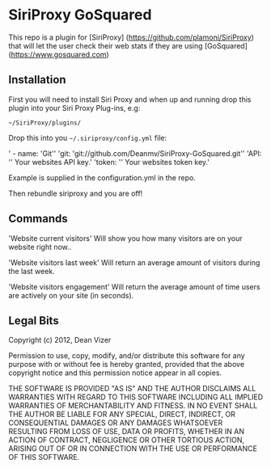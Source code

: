 SiriProxy GoSquared 
==================================

This repo is a plugin for [SiriProxy] (https://github.com/plamoni/SiriProxy) that will let the user check their web stats if they are using [GoSquared] (https://www.gosquared.com)

Installation
------------

First you will need to install Siri Proxy and when up and running drop this plugin into your Siri Proxy Plug-ins, e.g:

`~/SiriProxy/plugins/`

Drop this into you `~/.siriproxy/config.yml` file:

' - name: 'Git'' 
   'git: 'git://github.com/Deanmv/SiriProxy-GoSquared.git''
   'API: '' Your websites API key.'
   'token: '' Your websites token key.'


Example is supplied in the configuration.yml in the repo.

Then rebundle siriproxy and you are off!

Commands
--------

'Website current visitors'
Will show you how many visitors are on your website right now..

'Website visitors last week'
Will return an average amount of visitors during the last week.

'Website visitors engagement'
Will return the average amount of time users are actively on your site (in seconds).


Legal Bits
----------

Copyright (c) 2012, Dean Vizer

Permission to use, copy, modify, and/or distribute this software for any purpose with or without fee is hereby granted, provided that the above copyright notice and this permission notice appear in all copies.

THE SOFTWARE IS PROVIDED "AS IS" AND THE AUTHOR DISCLAIMS ALL WARRANTIES WITH REGARD TO THIS SOFTWARE INCLUDING ALL IMPLIED WARRANTIES OF MERCHANTABILITY AND FITNESS. IN NO EVENT SHALL THE AUTHOR BE LIABLE FOR ANY SPECIAL, DIRECT, INDIRECT, OR CONSEQUENTIAL DAMAGES OR ANY DAMAGES WHATSOEVER RESULTING FROM LOSS OF USE, DATA OR PROFITS, WHETHER IN AN ACTION OF CONTRACT, NEGLIGENCE OR OTHER TORTIOUS ACTION, ARISING OUT OF OR IN CONNECTION WITH THE USE OR PERFORMANCE OF THIS SOFTWARE.